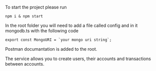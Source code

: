 To start the project please run

```
npm i & npm start
```

In the root folder you will need to add a file called config and in it mongodb.ts with the following code 

```
export const MongoURI = `your mongo uri string`;
```

Postman documantation is added to the root. 

The service allows you to create users, their accounts and transactions between accounts.